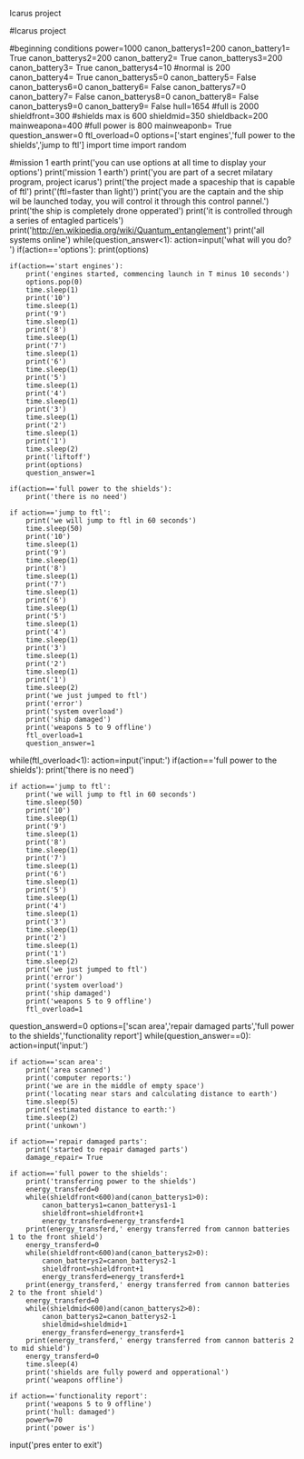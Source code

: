 Icarus project

#Icarus project

#beginning conditions
power=1000
canon_batterys1=200
canon_battery1= True
canon_batterys2=200
canon_battery2= True
canon_batterys3=200
canon_battery3= True
canon_batterys4=10 #normal is 200
canon_battery4= True
canon_batterys5=0
canon_battery5= False
canon_batterys6=0
canon_battery6= False
canon_batterys7=0
canon_battery7= False
canon_batterys8=0
canon_battery8= False
canon_batterys9=0
canon_battery9= False
hull=1654 #full is 2000
shieldfront=300 #shields max is 600
shieldmid=350
shieldback=200
mainweapona=400 #full power is 800
mainweaponb= True
question_answer=0
ftl_overload=0
options=['start engines','full power to the shields','jump to ftl']
import time
import random

#mission 1 earth
print('you can use options at all time to display your options')
print('mission 1 earth')
print('you are part of a secret milatary program, project icarus')
print('the project made a spaceship that is capable of ftl')
print('(ftl=faster than light)')
print('you are the captain and the ship wil be launched today, you will control it through this control pannel.')
print('the ship is completely drone opperated')
print('it is controlled through a series of entagled particels')
print('http://en.wikipedia.org/wiki/Quantum_entanglement')
print('all systems online')
while(question_answer<1):
    action=input('what will you do? ')
    if(action=='options'):
        print(options)

    if(action=='start engines'):
        print('engines started, commencing launch in T minus 10 seconds')
        options.pop(0)
        time.sleep(1)
        print('10')
        time.sleep(1)
        print('9')
        time.sleep(1)
        print('8')
        time.sleep(1)
        print('7')
        time.sleep(1)
        print('6')
        time.sleep(1)
        print('5')
        time.sleep(1)
        print('4')
        time.sleep(1)
        print('3')
        time.sleep(1)
        print('2')
        time.sleep(1)
        print('1')
        time.sleep(2)
        print('liftoff')
        print(options)
        question_answer=1

    if(action=='full power to the shields'):
        print('there is no need')

    if action=='jump to ftl':
        print('we will jump to ftl in 60 seconds')
        time.sleep(50)
        print('10')
        time.sleep(1)
        print('9')
        time.sleep(1)
        print('8')
        time.sleep(1)
        print('7')
        time.sleep(1)
        print('6')
        time.sleep(1)
        print('5')
        time.sleep(1)
        print('4')
        time.sleep(1)
        print('3')
        time.sleep(1)
        print('2')
        time.sleep(1)
        print('1')
        time.sleep(2)
        print('we just jumped to ftl')
        print('error')
        print('system overload')
        print('ship damaged')
        print('weapons 5 to 9 offline')
        ftl_overload=1
        question_answer=1

while(ftl_overload<1):
    action=input('input:')
    if(action=='full power to the shields'):
        print('there is no need')

    if action=='jump to ftl':
        print('we will jump to ftl in 60 seconds')
        time.sleep(50)
        print('10')
        time.sleep(1)
        print('9')
        time.sleep(1)
        print('8')
        time.sleep(1)
        print('7')
        time.sleep(1)
        print('6')
        time.sleep(1)
        print('5')
        time.sleep(1)
        print('4')
        time.sleep(1)
        print('3')
        time.sleep(1)
        print('2')
        time.sleep(1)
        print('1')
        time.sleep(2)
        print('we just jumped to ftl')
        print('error')
        print('system overload')
        print('ship damaged')
        print('weapons 5 to 9 offline')
        ftl_overload=1

question_answerd=0
options=['scan area','repair damaged parts','full power to the shields','functionality report']
while(question_answer==0):
    action=input('input:')

    if action=='scan area':
        print('area scanned')
        print('computer reports:')
        print('we are in the middle of empty space')
        print('locating near stars and calculating distance to earth')
        time.sleep(5)
        print('estimated distance to earth:')
        time.sleep(2)
        print('unkown')

    if action=='repair damaged parts':
        print('started to repair damaged parts')
        damage_repair= True

    if action=='full power to the shields':
        print('transferring power to the shields')
        energy_transferd=0
        while(shieldfront<600)and(canon_batterys1>0):
            canon_batterys1=canon_batterys1-1
            shieldfront=shieldfront+1
            energy_transferd=energy_transferd+1
        print(energy_transferd,' energy transferred from cannon batteries 1 to the front shield')
        energy_transferd=0
        while(shieldfront<600)and(canon_batterys2>0):
            canon_batterys2=canon_batterys2-1
            shieldfront=shieldfront+1
            energy_transferd=energy_transferd+1
        print(energy_transferd,' energy transferred from cannon batteries 2 to the front shield')
        energy_transferd=0
        while(shieldmid<600)and(canon_batterys2>0):
            canon_batterys2=canon_batterys2-1
            shieldmid=shieldmid+1
            energy_fransferd=energy_transferd+1
        print(energy_transferd,' energy transferred from cannon batteris 2 to mid shield')
        energy_transferd=0
        time.sleep(4)
        print('shields are fully powerd and opperational')
        print('weapons offline')

    if action=='functionality report':
        print('weapons 5 to 9 offline')
        print('hull: damaged')
        power%=70
        print('power is')
                
input('pres enter to exit')
